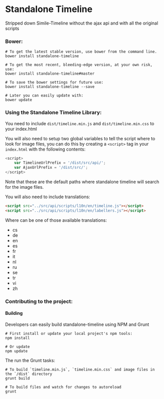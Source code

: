 # Standalone Timeline

Stripped down Simile-Timeline without the ajax api and with all the original scripts

### Bower:

```shell
# To get the latest stable version, use bower from the command line.
bower install standalone-timeline

# To get the most recent, bleeding-edge version, at your own risk, use:
bower install standalone-timeline#master

# To save the bower settings for future use:
bower install standalone-timeline --save

# Later you can easily update with:
bower update
```

### Using the Standalone Timeline Library:

You need to include `dist/timeline.min.js` and `dist/timeline.min.css` to your
index.html

You will also need to setup two global variables to tell the script where to
look for image files, you can do this by creating a `<script>` tag in your
`index.html` with the following contents:

```javascript
<script>
    var TimelineUrlPrefix = '/dist/src/api/';
    var AjaxUrlPrefix = '/dist/src/';
</script>
```

Note that these are the default paths where standalone timeline will search for
the image files.

You will also need to include translations:

```html
<script src="../src/api/scripts/l10n/en/timeline.js"></script>
<script src="../src/api/scripts/l10n/en/labellers.js"></script>
```

Where <en> can be one of those available translations:
* cs
* de
* en
* es
* fr
* it
* nl
* ru
* se
* tr
* vi
* zh

### Contributing to the project:

#### Building

Developers can easily build standalone-timeline using NPM and Grunt


```shell
# First install or update your local project's npm tools:
npm install

# Or update
npm update
```

The run the Grunt tasks:
```shell
# To build `timeline.min.js`, `timeline.min.css` and image files in the `/dist` directory
grunt build

# To build files and watch for changes to autoreload
grunt
```
